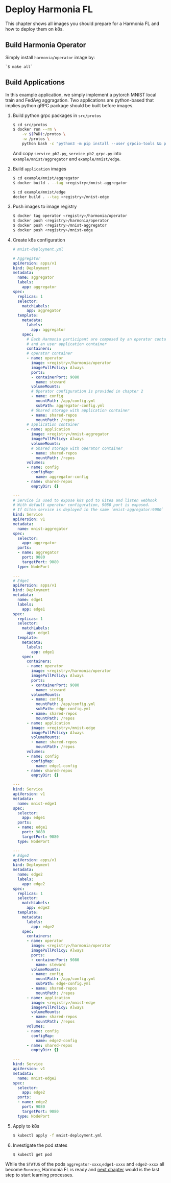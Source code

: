 # Deploy Harmonia FL
This chapter shows all images you should prepare for a Harmonia FL and how to deploy them on k8s.

## Build Harmonia Operator
Simply install `harmonia/operator` image by:

    `$ make all`

## Build Applications
In this example application, we simply implement a pytorch MNIST local train and FedAvg aggragation. Two applications are python-based that implies python gRPC package should be built before images.

1. Build python grpc packages in `src/protos`
    ```bash
    $ cd src/protos
    $ docker run --rm \
        -v $(PWD):/protos \
        -w /protos \
        python bash -c "python3 -m pip install --user grpcio-tools && python3 -m grpc_tools.protoc -I . --python_out=. --grpc_python_out=. service.proto"
    ```  
    And copy `service_pb2.py`, `service_pb2_grpc.py` into `example/mnist/aggregator` and `example/mnist/edge`.


2. Build `application` images
    ```bash
    $ cd example/mnist/aggregator
    $ docker build . --tag <registry>/mnist-aggregator
    ```
    ```bash
    $ cd example/mnist/edge
    docker build . --tag <registry>/mnist-edge
    ````

2. Push images to image registry
    ```bash
    $ docker tag operator <registry>/harmonia/operator
    $ docker push <registry>/harmonia/operator
    $ docker push <registry>/mnist-aggregator
    $ docker push <registry>/mnist-edge
    ```

3. Create k8s configuration
    ```yml
    # mnist-deployment.yml

    # Aggregator
    apiVersion: apps/v1
    kind: Deployment
    metadata:
      name: aggregator
      labels:
        app: aggregator
    spec:
      replicas: 1
      selector:
        matchLabels:
          app: aggregator
      template:
        metadata:
          labels:
            app: aggregator
        spec:
          # Each Harmonia participant are composed by an operator container (provided by Harmonia)
          # and an user application container
          containers:
          # operator container
          - name: operator
            image: <registry>/harmonia/operator
            imagePullPolicy: Always
            ports:
            - containerPort: 9080
              name: steward
            volumeMounts:
            # Operator configuration is provided in chapter 2
            - name: config
              mountPath: /app/config.yml
              subPath: aggregator-config.yml
            # Shared storage with application container
            - name: shared-repos
              mountPath: /repos
          # application container
          - name: application
            image: <registry>/mnist-aggregator
            imagePullPolicy: Always
            volumeMounts:
            # Shared storage with operator container
            - name: shared-repos
              mountPath: /repos
          volumes:
          - name: config
            configMap:
              name: aggregator-config
          - name: shared-repos
            emptyDir: {}

    ---
    # Service is used to expose k8s pod to Gitea and listen webhook
    # With default operator configuration, 9080 port is exposed.
    # If Gitea service is deployed in the same `mnist-aggregator:9080`
    kind: Service
    apiVersion: v1
    metadata:
      name: mnist-aggregator
    spec:
      selector:
        app: aggregator
      ports:
      - name: aggregator
        port: 9080
        targetPort: 9080
      type: NodePort

    ---
    # Edge1
    apiVersion: apps/v1
    kind: Deployment
    metadata:
      name: edge1
      labels:
        app: edge1
    spec:
      replicas: 1
      selector:
        matchLabels:
          app: edge1
      template:
        metadata:
          labels:
            app: edge1
        spec:
          containers:
          - name: operator
            image: <registry>/harmonia/operator
            imagePullPolicy: Always
            ports:
            - containerPort: 9080
              name: steward
            volumeMounts:
            - name: config
              mountPath: /app/config.yml
              subPath: edge-config.yml
            - name: shared-repos
              mountPath: /repos
          - name: application
            image: <registry>/mnist-edge
            imagePullPolicy: Always
            volumeMounts:
            - name: shared-repos
              mountPath: /repos
          volumes:
          - name: config
            configMap:
              name: edge1-config
          - name: shared-repos
            emptyDir: {}

    ---
    kind: Service
    apiVersion: v1
    metadata:
      name: mnist-edge1
    spec:
      selector:
        app: edge1
      ports:
      - name: edge1
        port: 9080
        targetPort: 9080
      type: NodePort

    ---
    # Edge2
    apiVersion: apps/v1
    kind: Deployment
    metadata:
      name: edge2
      labels:
        app: edge2
    spec:
      replicas: 1
      selector:
        matchLabels:
          app: edge2
      template:
        metadata:
          labels:
            app: edge2
        spec:
          containers:
          - name: operator
            image: <registry>/harmonia/operator
            imagePullPolicy: Always
            ports:
            - containerPort: 9080
              name: steward
            volumeMounts:
            - name: config
              mountPath: /app/config.yml
              subPath: edge-config.yml
            - name: shared-repos
              mountPath: /repos
          - name: application
            image: <registry>/mnist-edge
            imagePullPolicy: Always
            volumeMounts:
            - name: shared-repos
              mountPath: /repos
          volumes:
          - name: config
            configMap:
              name: edge2-config
          - name: shared-repos
            emptyDir: {}

    ---
    kind: Service
    apiVersion: v1
    metadata:
      name: mnist-edge2
    spec:
      selector:
        app: edge2
      ports:
      - name: edge2
        port: 9080
        targetPort: 9080
      type: NodePort
    ```

4. Apply to k8s
    ```bash
    $ kubectl apply -f mnist-deployment.yml
    ```

5. Investigate the pod states
    ```bash
    $ kubectl get pod
    ```

While the `STATUS` of the pods `aggregator-xxxx`,`edge1-xxxx` and `edge2-xxxx` all become `Running`, Harmonia FL is ready and [next chapter](ch4-execute-learning.md) would is the last step to start learning processes.
